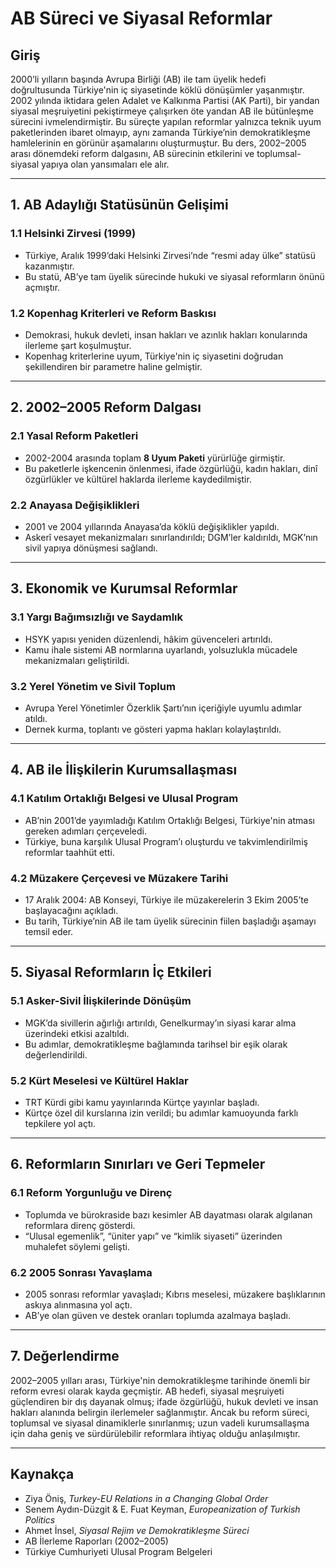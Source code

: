 # AB Süreci ve Siyasal Reformlar

## Giriş

2000’li yılların başında Avrupa Birliği (AB) ile tam üyelik hedefi doğrultusunda Türkiye'nin iç siyasetinde köklü dönüşümler yaşanmıştır. 2002 yılında iktidara gelen Adalet ve Kalkınma Partisi (AK Parti), bir yandan siyasal meşruiyetini pekiştirmeye çalışırken öte yandan AB ile bütünleşme sürecini ivmelendirmiştir. Bu süreçte yapılan reformlar yalnızca teknik uyum paketlerinden ibaret olmayıp, aynı zamanda Türkiye’nin demokratikleşme hamlelerinin en görünür aşamalarını oluşturmuştur. Bu ders, 2002–2005 arası dönemdeki reform dalgasını, AB sürecinin etkilerini ve toplumsal-siyasal yapıya olan yansımaları ele alır.

---

## 1. AB Adaylığı Statüsünün Gelişimi

### 1.1 Helsinki Zirvesi (1999)

- Türkiye, Aralık 1999’daki Helsinki Zirvesi’nde “resmi aday ülke” statüsü kazanmıştır.
- Bu statü, AB’ye tam üyelik sürecinde hukuki ve siyasal reformların önünü açmıştır.

### 1.2 Kopenhag Kriterleri ve Reform Baskısı

- Demokrasi, hukuk devleti, insan hakları ve azınlık hakları konularında ilerleme şart koşulmuştur.
- Kopenhag kriterlerine uyum, Türkiye'nin iç siyasetini doğrudan şekillendiren bir parametre haline gelmiştir.

---

## 2. 2002–2005 Reform Dalgası

### 2.1 Yasal Reform Paketleri

- 2002-2004 arasında toplam **8 Uyum Paketi** yürürlüğe girmiştir.
- Bu paketlerle işkencenin önlenmesi, ifade özgürlüğü, kadın hakları, dinî özgürlükler ve kültürel haklarda ilerleme kaydedilmiştir.

### 2.2 Anayasa Değişiklikleri

- 2001 ve 2004 yıllarında Anayasa’da köklü değişiklikler yapıldı.
- Askerî vesayet mekanizmaları sınırlandırıldı; DGM’ler kaldırıldı, MGK’nın sivil yapıya dönüşmesi sağlandı.

---

## 3. Ekonomik ve Kurumsal Reformlar

### 3.1 Yargı Bağımsızlığı ve Saydamlık

- HSYK yapısı yeniden düzenlendi, hâkim güvenceleri artırıldı.
- Kamu ihale sistemi AB normlarına uyarlandı, yolsuzlukla mücadele mekanizmaları geliştirildi.

### 3.2 Yerel Yönetim ve Sivil Toplum

- Avrupa Yerel Yönetimler Özerklik Şartı’nın içeriğiyle uyumlu adımlar atıldı.
- Dernek kurma, toplantı ve gösteri yapma hakları kolaylaştırıldı.

---

## 4. AB ile İlişkilerin Kurumsallaşması

### 4.1 Katılım Ortaklığı Belgesi ve Ulusal Program

- AB’nin 2001’de yayımladığı Katılım Ortaklığı Belgesi, Türkiye'nin atması gereken adımları çerçeveledi.
- Türkiye, buna karşılık Ulusal Program’ı oluşturdu ve takvimlendirilmiş reformlar taahhüt etti.

### 4.2 Müzakere Çerçevesi ve Müzakere Tarihi

- 17 Aralık 2004: AB Konseyi, Türkiye ile müzakerelerin 3 Ekim 2005’te başlayacağını açıkladı.
- Bu tarih, Türkiye’nin AB ile tam üyelik sürecinin fiilen başladığı aşamayı temsil eder.

---

## 5. Siyasal Reformların İç Etkileri

### 5.1 Asker-Sivil İlişkilerinde Dönüşüm

- MGK’da sivillerin ağırlığı artırıldı, Genelkurmay’ın siyasi karar alma üzerindeki etkisi azaltıldı.
- Bu adımlar, demokratikleşme bağlamında tarihsel bir eşik olarak değerlendirildi.

### 5.2 Kürt Meselesi ve Kültürel Haklar

- TRT Kürdi gibi kamu yayınlarında Kürtçe yayınlar başladı.
- Kürtçe özel dil kurslarına izin verildi; bu adımlar kamuoyunda farklı tepkilere yol açtı.

---

## 6. Reformların Sınırları ve Geri Tepmeler

### 6.1 Reform Yorgunluğu ve Direnç

- Toplumda ve bürokraside bazı kesimler AB dayatması olarak algılanan reformlara direnç gösterdi.
- “Ulusal egemenlik”, “üniter yapı” ve “kimlik siyaseti” üzerinden muhalefet söylemi gelişti.

### 6.2 2005 Sonrası Yavaşlama

- 2005 sonrası reformlar yavaşladı; Kıbrıs meselesi, müzakere başlıklarının askıya alınmasına yol açtı.
- AB’ye olan güven ve destek oranları toplumda azalmaya başladı.

---

## 7. Değerlendirme

2002–2005 yılları arası, Türkiye'nin demokratikleşme tarihinde önemli bir reform evresi olarak kayda geçmiştir. AB hedefi, siyasal meşruiyeti güçlendiren bir dış dayanak olmuş; ifade özgürlüğü, hukuk devleti ve insan hakları alanında belirgin ilerlemeler sağlanmıştır. Ancak bu reform süreci, toplumsal ve siyasal dinamiklerle sınırlanmış; uzun vadeli kurumsallaşma için daha geniş ve sürdürülebilir reformlara ihtiyaç olduğu anlaşılmıştır.

---

## Kaynakça

- Ziya Öniş, _Turkey-EU Relations in a Changing Global Order_
- Senem Aydın-Düzgit & E. Fuat Keyman, _Europeanization of Turkish Politics_
- Ahmet İnsel, _Siyasal Rejim ve Demokratikleşme Süreci_
- AB İlerleme Raporları (2002–2005)
- Türkiye Cumhuriyeti Ulusal Program Belgeleri
